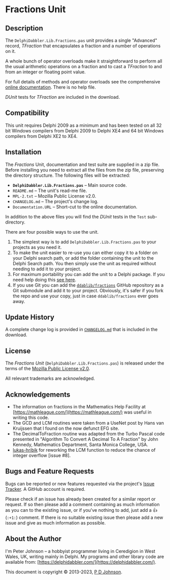﻿# Fractions Unit

## Description

The `DelphiDabbler.Lib.Fractions.pas` unit provides a single "Advanced" record, _TFraction_ that encapsulates a fraction and a number of operations on it.

A whole bunch of operator overloads make it straightforward to perform all the usual arithmetic operations on a fraction and to cast a _TFraction_ to and from an integer or floating point value.

For full details of methods and operator overloads see the comprehensive [online documentation](https://delphidabbler.com/url/fractions-docs). There is no help file.

_DUnit_ tests for _TFraction_ are included in the download.

## Compatibility

This unit requires Delphi 2009 as a minimum and has been tested on all 32 bit Windows compilers from Delphi 2009 to Delphi XE4 and 64 bit Windows compilers from Delphi XE2 to XE4.

## Installation

The _Fractions_ Unit, documentation and test suite are supplied in a zip file. Before installing you need to extract all the files from the zip file, preserving the directory structure. The following files will be extracted:

* **`DelphiDabbler.Lib.Fractions.pas`** – Main source code.
* `README.md` – The unit's read-me file.
* `MPL-2.txt` – Mozilla Public License v2.0.
* `CHANGELOG.md` – The project's change log.
* `Documentation.URL` – Short-cut to the online documentation.

In addition to the above files you will find the _DUnit_ tests in the `Test` sub-directory.

There are four possible ways to use the unit.

1. The simplest way is to add `DelphiDabbler.Lib.Fractions.pas` to your projects as you need it.
2. To make the unit easier to re-use you can either copy it to a folder on your Delphi search path, or add the folder containing the unit to the Delphi Search path. You then simply use the unit as required without needing to add it to your project.
3. For maximum portability you can add the unit to a Delphi package. If you need help doing this [see here](https://delphidabbler.com/url/install-comp).
4. If you use Git you can add the [`ddablib/fractions`](https://github.com/ddablib/fractions) GitHub repository as a Git submodule and add it to your project. Obviously, it's safer if you fork the repo and use your copy, just in case `ddablib/fractions` ever goes away.

## Update History

A complete change log is provided in [`CHANGELOG.md`](https://github.com/ddablib/fractions/blob/main/CHANGELOG.md) that is included in the download.

## License

The _Fractions Unit_ (`DelphiDabbler.Lib.Fractions.pas`) is released under the terms of the [Mozilla Public License v2.0](https://www.mozilla.org/MPL/2.0/).

All relevant trademarks are acknowledged.

## Acknowledgements

* The information on fractions in the Mathematics Help Facility at [https://mathleague.com/](https://mathleague.com/) was useful in writing this code.
* The GCD and LCM routines were taken from a UseNet post by Hans van Kruijssen that I found on the now defunct EFG site.
* The DecimalToFraction routine was adapted from the Turbo Pascal code presented in "Algorithm To Convert A Decimal To A Fraction" by John Kennedy, Mathematics Department, Santa Monica College, USA.
* [lukas-hribik](https://github.com/lukas-hribik) for reworking the LCM function to reduce the chance of integer overflow [issue #8].

## Bugs and Feature Requests

Bugs can be reported or new features requested via the project's [Issue Tracker](https://github.com/ddablib/fractions/issues). A GitHub account is required.

Please check if an issue has already been created for a similar report or request. If so then please add a comment containing as much information as you can to the existing issue, or if you've nothing to add, just add a :+1: (`:+1:`) comment. If there is no suitable existing issue then please add a new issue and give as much information as possible.

## About the Author

I'm Peter Johnson – a hobbyist programmer living in Ceredigion in West Wales, UK, writing mainly in Delphi. My programs and other library code are available from: [https://delphidabbler.com/](https://delphidabbler.com/).

This document is copyright © 2013-2023, [P D Johnson](https://gravatar.com/delphidabbler).
